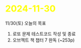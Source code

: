 # <span style="color:yellow">2024-11-30</span>

11/30(토) 오늘의 목표

1. 로또 문제 테스트코드 작성 및 종료
2. 오브젝트 책 챕터 7 완독 (~253p)